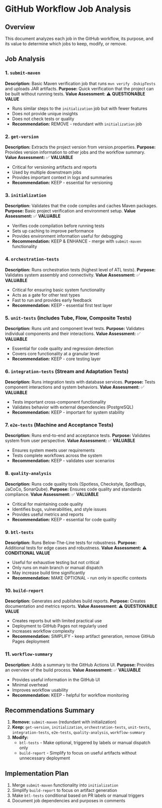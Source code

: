 # GitHub Workflow Job Analysis

## Overview

This document analyzes each job in the GitHub workflow, its purpose, and its value to determine which jobs to keep, modify, or remove.

## Job Analysis

### 1. `submit-maven`
**Description:** Basic Maven verification job that runs `mvn verify -DskipTests` and uploads JAR artifacts.
**Purpose:** Quick verification that the project can be built without running tests.
**Value Assessment:** ⚠️ **QUESTIONABLE VALUE**
- Runs similar steps to the `initialization` job but with fewer features
- Does not provide unique insights
- Does not check tests or quality
- **Recommendation:** REMOVE - redundant with `initialization` job

### 2. `get-version`
**Description:** Extracts the project version from version.properties.
**Purpose:** Provides version information to other jobs and the workflow summary.
**Value Assessment:** ✅ **VALUABLE**
- Critical for versioning artifacts and reports
- Used by multiple downstream jobs
- Provides important context in logs and summaries
- **Recommendation:** KEEP - essential for versioning

### 3. `initialization`
**Description:** Validates that the code compiles and caches Maven packages.
**Purpose:** Basic project verification and environment setup.
**Value Assessment:** ✅ **VALUABLE**
- Verifies code compilation before running tests
- Sets up caching to improve performance
- Provides environment information useful for debugging
- **Recommendation:** KEEP & ENHANCE - merge with `submit-maven` functionality

### 4. `orchestration-tests`
**Description:** Runs orchestration tests (highest level of ATL tests).
**Purpose:** Validates system assembly and connectivity.
**Value Assessment:** ✅ **VALUABLE**
- Critical for ensuring basic system functionality
- Acts as a gate for other test types
- Fast to run and provides early feedback
- **Recommendation:** KEEP - essential first test layer

### 5. `unit-tests` (includes Tube, Flow, Composite Tests)
**Description:** Runs unit and component level tests.
**Purpose:** Validates individual components and their interactions.
**Value Assessment:** ✅ **VALUABLE**
- Essential for code quality and regression detection
- Covers core functionality at a granular level
- **Recommendation:** KEEP - core testing layer

### 6. `integration-tests` (Stream and Adaptation Tests)
**Description:** Runs integration tests with database services.
**Purpose:** Tests component interactions and system behaviors.
**Value Assessment:** ✅ **VALUABLE**
- Tests important cross-component functionality
- Validates behavior with external dependencies (PostgreSQL)
- **Recommendation:** KEEP - important for system stability

### 7. `e2e-tests` (Machine and Acceptance Tests)
**Description:** Runs end-to-end and acceptance tests.
**Purpose:** Validates system from user perspective.
**Value Assessment:** ✅ **VALUABLE**
- Ensures system meets user requirements
- Tests complete workflows across the system
- **Recommendation:** KEEP - validates user scenarios

### 8. `quality-analysis`
**Description:** Runs code quality tools (Spotless, Checkstyle, SpotBugs, JaCoCo, SonarQube).
**Purpose:** Ensures code quality and standards compliance.
**Value Assessment:** ✅ **VALUABLE**
- Critical for maintaining code quality
- Identifies bugs, vulnerabilities, and style issues
- Provides useful metrics and reports
- **Recommendation:** KEEP - essential for code quality

### 9. `btl-tests`
**Description:** Runs Below-The-Line tests for robustness.
**Purpose:** Additional tests for edge cases and robustness.
**Value Assessment:** ⚠️ **CONDITIONAL VALUE**
- Useful for exhaustive testing but not critical
- Only runs on main branch or manual dispatch
- May increase build time significantly
- **Recommendation:** MAKE OPTIONAL - run only in specific contexts

### 10. `build-report`
**Description:** Generates and publishes build reports.
**Purpose:** Creates documentation and metrics reports.
**Value Assessment:** ⚠️ **QUESTIONABLE VALUE**
- Creates reports but with limited practical use
- Deployment to GitHub Pages not regularly used
- Increases workflow complexity
- **Recommendation:** SIMPLIFY - keep artifact generation, remove GitHub Pages deployment

### 11. `workflow-summary`
**Description:** Adds a summary to the GitHub Actions UI.
**Purpose:** Provides an overview of the build process.
**Value Assessment:** ✅ **VALUABLE**
- Provides useful information in the GitHub UI
- Minimal overhead
- Improves workflow usability
- **Recommendation:** KEEP - helpful for workflow monitoring

## Recommendations Summary

1. **Remove:** `submit-maven` (redundant with initialization)
2. **Keep:** `get-version`, `initialization`, `orchestration-tests`, `unit-tests`, `integration-tests`, `e2e-tests`, `quality-analysis`, `workflow-summary`
3. **Modify:** 
   - `btl-tests` - Make optional, triggered by labels or manual dispatch only
   - `build-report` - Simplify to focus on useful artifacts without unnecessary deployment

## Implementation Plan

1. Merge `submit-maven` functionality into `initialization`
2. Simplify `build-report` to focus on artifact generation
3. Make `btl-tests` conditional based on PR labels or manual triggers
4. Document job dependencies and purposes in comments